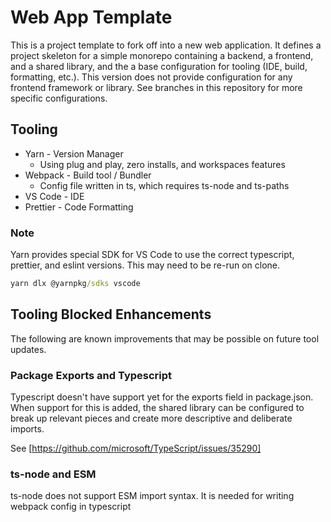 # Web App Template

This is a project template to fork off into a new web application. It defines a project skeleton for a simple monorepo containing a backend, a frontend, and a shared library, and the a base configuration for tooling (IDE, build, formatting, etc.). This version does not provide configuration for any frontend framework or library. See branches in this repository for more specific configurations.

## Tooling

- Yarn - Version Manager
  - Using plug and play, zero installs, and workspaces features
- Webpack - Build tool / Bundler
  - Config file written in ts, which requires ts-node and ts-paths
- VS Code - IDE
- Prettier - Code Formatting

### Note

Yarn provides special SDK for VS Code to use the correct typescript, prettier, and eslint versions. This may need to be re-run on clone.

```cmd
yarn dlx @yarnpkg/sdks vscode
```

## Tooling Blocked Enhancements

The following are known improvements that may be possible on future tool updates.

### Package Exports and Typescript

Typescript doesn't have support yet for the exports field in package.json. When support for this is added, the shared library can be configured to break up relevant pieces and create more descriptive and deliberate imports.

See [https://github.com/microsoft/TypeScript/issues/35290]

### ts-node and ESM

ts-node does not support ESM import syntax. It is needed for writing webpack config in typescript
